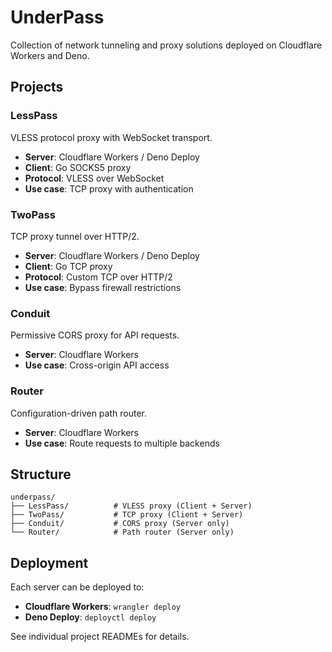 # UnderPass

Collection of network tunneling and proxy solutions deployed on Cloudflare Workers and Deno.

## Projects

### LessPass
VLESS protocol proxy with WebSocket transport.
- **Server**: Cloudflare Workers / Deno Deploy
- **Client**: Go SOCKS5 proxy
- **Protocol**: VLESS over WebSocket
- **Use case**: TCP proxy with authentication

### TwoPass
TCP proxy tunnel over HTTP/2.
- **Server**: Cloudflare Workers / Deno Deploy  
- **Client**: Go TCP proxy
- **Protocol**: Custom TCP over HTTP/2
- **Use case**: Bypass firewall restrictions

### Conduit
Permissive CORS proxy for API requests.
- **Server**: Cloudflare Workers
- **Use case**: Cross-origin API access

### Router
Configuration-driven path router.
- **Server**: Cloudflare Workers
- **Use case**: Route requests to multiple backends

## Structure

```
underpass/
├── LessPass/          # VLESS proxy (Client + Server)
├── TwoPass/           # TCP proxy (Client + Server)
├── Conduit/           # CORS proxy (Server only)
└── Router/            # Path router (Server only)
```

## Deployment

Each server can be deployed to:
- **Cloudflare Workers**: `wrangler deploy`
- **Deno Deploy**: `deployctl deploy`

See individual project READMEs for details.
